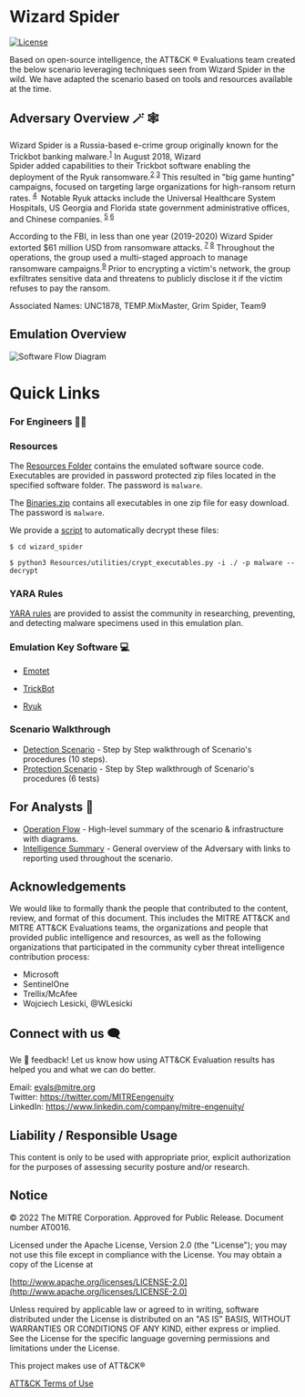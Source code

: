 # Wizard Spider
[![License](https://img.shields.io/badge/License-Apache_2.0-blue.svg)](https://opensource.org/licenses/Apache-2.0)

Based on open-source intelligence, the ATT&CK &reg; Evaluations team created the below scenario leveraging techniques seen from Wizard Spider in the wild. We have adapted the scenario based on tools and resources available at the time.

## Adversary Overview 🪄 🕸️

Wizard Spider is a Russia-based e-crime group originally known for the Trickbot banking malware.<sup>[1]</sup> In August 2018, Wizard Spider added capabilities to their Trickbot software enabling the deployment of the Ryuk ransomware.<sup>[2] [3] </sup> This resulted in "big game hunting" campaigns, focused on targeting large organizations for high-ransom return rates.<sup> [4] </sup> Notable Ryuk attacks include the Universal Healthcare System Hospitals, US Georgia and Florida state government administrative offices, and Chinese companies.<sup> [5] [6]</sup>

According to the FBI, in less than one year (2019-2020) Wizard Spider extorted $61 million USD from ransomware attacks.<sup> [7] [8]</sup> Throughout the operations, the group used a multi-staged approach to manage ransomware campaigns.<sup>[9]</sup> Prior to encrypting a victim's network, the group exfiltrates sensitive data and threatens to publicly disclose it if the victim refuses to pay the ransom.

Associated Names: UNC1878, TEMP.MixMaster, Grim Spider, Team9 

[1]:https://attack.mitre.org/groups/G0102/
[2]:https://www.trendmicro.com/en_us/research/19/b/trickbot-adds-remote-application-credential-grabbing-capabilities-to-its-repertoire.html
[3]:(./Resources/images/Trickbot_analysis_and_mitigation_Jisc%20community.pdf)
[4]:https://www.crowdstrike.com/blog/big-game-hunting-with-ryuk-another-lucrative-targeted-ransomware/
[5]:https://www.bleepingcomputer.com/news/security/uhs-hospitals-hit-by-reported-country-wide-ryuk-ransomware-attack/campaign/#:~:text=SandWorm%20is%20an%20APT%20group,aggressive%20and%20sometimes%20destructive%20cyberattacks.
[6]:https://www.upi.com/Top_News/US/2019/07/08/Ransom-hackers-hit-Georgia-courts-after-cities-pay-1M/4111562116580/
[7]:https://www.youtube.com/watch?v=LUxOcpIRxmg
[8]:https://www.cybersecuritydive.com/news/Ryuk-FBI-DHS-ransomware-healthcare/587961/
[9]:https://intel471.com/blog/ransomware-as-a-service-2020-ryuk-maze-revil-egregor-doppelpaymer/

## Emulation Overview
![Software Flow Diagram](./Resources/images/SoftwareFlow.jpeg)

# Quick Links
### For Engineers 🧑‍💻

### Resources

The [Resources Folder](./Resources/) contains the emulated software source code. Executables are provided in password protected zip files located in the specified software folder.  The password is `malware`.

The [Binaries.zip](./Resources/Binaries) contains all executables in one zip file for easy download. The password is `malware`.

We provide a [script](./Resources/utilities/crypt_executables.py) to automatically decrypt these files:

```
$ cd wizard_spider

$ python3 Resources/utilities/crypt_executables.py -i ./ -p malware --decrypt
```

### YARA Rules

[YARA rules](./yara-rules) are provided to assist the community in researching, preventing, and detecting malware specimens used in this emulation plan.

### Emulation Key Software 💻

- [Emotet](./Resources/Emotet/)

- [TrickBot](./Resources/TrickBot)

- [Ryuk](./Resources/Ryuk/)

### Scenario Walkthrough
- [Detection Scenario](./Emulation_Plan/Scenario_1/) - Step by Step walkthrough of Scenario's procedures (10 steps).
- [Protection Scenario](./Emulation_Plan/Scenario_2/) - Step by Step walkthrough of Scenario's procedures (6 tests)

## For Analysts 🔎
- [Operation Flow](./Operations_Flow/Operations_Flow.md/) - High-level summary of the scenario & infrastructure with diagrams.
- [Intelligence Summary](./Intelligence_Summary/Intelligence_Summary.md) - General overview of the Adversary with links to reporting used throughout the scenario.

## Acknowledgements

We would like to formally thank the people that contributed to the content, review, and format of this document. This includes the MITRE ATT&CK and MITRE ATT&CK Evaluations teams, the organizations and people that provided public intelligence and resources, as well as the following organizations that participated in the community cyber threat intelligence contribution process:

- Microsoft
-	SentinelOne
-	Trellix/McAfee
- Wojciech Lesicki, @WLesicki

## Connect with us 🗨️

We 💖 feedback! Let us know how using ATT&CK Evaluation results has helped you and what we can do better.

Email: <evals@mitre.org><br>
Twitter: https://twitter.com/MITREengenuity<br>
LinkedIn: https://www.linkedin.com/company/mitre-engenuity/<br>

## Liability / Responsible Usage

This content is only to be used with appropriate prior, explicit authorization for the purposes of assessing security posture and/or research.

## Notice

© 2022 The MITRE Corporation. Approved for Public Release. Document number AT0016.

Licensed under the Apache License, Version 2.0 (the "License"); you may not use this file except in compliance with the License. You may obtain a copy of the License at

[http://www.apache.org/licenses/LICENSE-2.0](http://www.apache.org/licenses/LICENSE-2.0)

Unless required by applicable law or agreed to in writing, software distributed under the License is distributed on an "AS IS" BASIS, WITHOUT WARRANTIES OR CONDITIONS OF ANY KIND, either express or implied. See the License for the specific language governing permissions and limitations under the License.

This project makes use of ATT&CK®

[ATT&CK Terms of Use](https://attack.mitre.org/resources/terms-of-use/)
